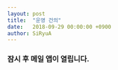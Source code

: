 ```yaml
---
layout: post
title:  "운영 건의"
date:   2018-09-29 00:00:00 +0900
author: SiRyuA
---
```


### 잠시 후 메일 앱이 열립니다.

<script>
location.href = "mailto:develoid@naver.com"
              + "?cc="
              + "&subject="
              + "[운영] 건의드립니다."
              + "&body="
              + "%40 건의자 닉네임 %0D%0A%0D%0A%0D%0A"
              + "%40 건의자 네이버 ID %0D%0A%0D%0A%0D%0A"
              + "%40 건의 내용 %0D%0A%0D%0A%0D%0A";
</script>
